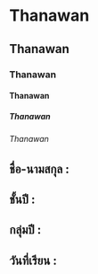 # Thanawan
## Thanawan
### Thanawan
#### Thanawan
##### Thanawan
###### Thanawan
## ชื่อ-นามสกุล :
## ชั้นปี :
## กลุ่มปี : 
## วันที่เรียน :
